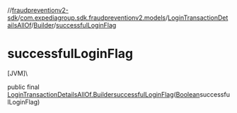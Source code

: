 //[fraudpreventionv2-sdk](../../../../index.md)/[com.expediagroup.sdk.fraudpreventionv2.models](../../index.md)/[LoginTransactionDetailsAllOf](../index.md)/[Builder](index.md)/[successfulLoginFlag](successful-login-flag.md)

# successfulLoginFlag

[JVM]\

public final [LoginTransactionDetailsAllOf.Builder](index.md)[successfulLoginFlag](successful-login-flag.md)([Boolean](https://docs.oracle.com/javase/8/docs/api/java/lang/Boolean.html)successfulLoginFlag)
